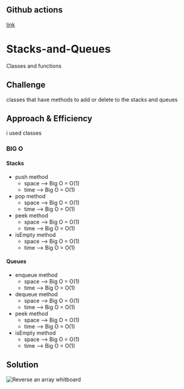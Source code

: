 ## Github actions
[link](https://github.com/ruwaid-401-advanced-javascript/data-structures-and-algorithms/pull/9/checks)

# Stacks-and-Queues

Classes and functions

## Challenge

classes that have methods to add or delete to the stacks and queues 

## Approach & Efficiency

i used classes 
### BIG O
#### Stacks
* push method
  * space --> Big O = O(1)
  * time --> Big O = O(1)
* pop method
  * space --> Big O = O(1)
  * time --> Big O = O(1)
* peek method
  * space --> Big O = O(1)
  * time --> Big O = O(1)
* isEmpty method
  * space --> Big O = O(1)
  * time --> Big O = O(1)
#### Queues
* enqueue method
  * space --> Big O = O(1)
  * time --> Big O = O(1)
* dequeue method
  * space --> Big O = O(1)
  * time --> Big O = O(1)
* peek method
  * space --> Big O = O(1)
  * time --> Big O = O(1)
* isEmpty method
  * space --> Big O = O(1)
  * time --> Big O = O(1)

## Solution

![Reverse an array whitboard](../../assets/stacks-and-queues.jpeg)